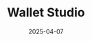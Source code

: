 ---  
layout: startup_page  
title: "Wallet Studio"  
id: "missmp.eu"  
permalink: "/walletstudiomissmp.eu04072025/"  
website: "https://missmp.eu/"  
funding_round: "Seed"  
funding_amount: "$8M"  
investors: "Earlybird Venture Capital, b2venture"  
about: "Wallet Studio is a SaaS platform that leverages Apple Wallet and Google Wallet to enable businesses to communicate with and access customers more efficiently. It offers real-time communication, data collection, and personalized services, streamlining operations and improving customer experience. The platform is used by global companies like HDI, SIXT, and Zurich Insurance."  
markets: "IT Services and IT Consulting, Software, Data, Insurance, Communication, native Wallet Apps, and SaaS"  
hq: "Berlin, Berlin, Germany"  
founded_year: "2022"  
linkedin: "https://www.linkedin.com/company/missmoneypennytechnologies"  
twitter: ""  
instagram: ""  
facebook: "https://www.facebook.com/missmphcm"  
crunchbase: ""  
pitchbook: "https://pitchbook.com/profiles/company/512441-02"  

date_display: "07-Apr-2025"  
date: "2025-04-07"

# SEO Optimization  
meta_title: "Wallet Studio - Seed Funding ($8M)"  
meta_description: "Wallet Studio, Wallet Studio is a SaaS platform that leverages Apple Wallet and Google Wallet to enable businesses to communicate with and access customers more effi..."  
meta_keywords: "Wallet Studio, IT Services and IT Consulting, Software, Data, Insurance, Communication, native Wallet Apps, and SaaS, Seed funding"  
canonical_url: "https://startup.projectstartups.com/walletstudiomissmp.eu04072025/"  
---
